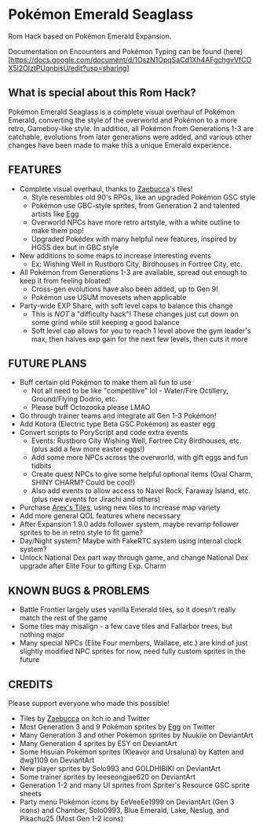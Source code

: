 # Pokémon Emerald Seaglass

Rom Hack based on Pokémon Emerald Expansion.

Documentation on Encounters and Pokémon Typing can be found (here)[https://docs.google.com/document/d/1OszN1OpqSaCd1Xh4AFgchgvVfCOX5l2OIztPUgnbisU/edit?usp=sharing]

## What is special about this Rom Hack?

Pokémon Emerald Seaglass is a complete visual overhaul of Pokémon Emerald, converting the style of the overworld and Pokémon to a more retro, Gameboy-like style. In addition, all Pokémon from Generations 1-3 are catchable, evolutions from later generations were added, and various other changes have been made to make this a unique Emerald experience.

## FEATURES

- Complete visual overhaul, thanks to [Zaebucca](https://zaebucca.itch.io/)'s tiles!
    - Style resembles old 90's RPGs, like an upgraded Pokémon GSC style
    - Pokémon use GBC-style sprites, from Generation 2 and talented artists like [Egg](https://x.com/Egg3ggEgg)
    - Overworld NPCs have more retro artstyle, with a white outline to make them pop!
    - Upgraded Pokédex with many helpful new features, inspired by HGSS dex but in GBC style
- New additions to some maps to increase interesting events
    - Ex: Wishing Well in Rustboro City, Birdhouses in Fortree City, etc.
- All Pokémon from Generations 1-3 are available, spread out enough to keep it from feeling bloated!
    - Cross-gen evolutions have also been added, up to Gen 9!
    - Pokémon use USUM movesets when applicable
- Party-wide EXP Share, with soft level caps to balance this change
    - This is *NOT* a "difficulty hack"! These changes just cut down on some grind while still keeping a good balance
    - Soft level cap allows for you to reach 1 level above the gym leader's max, then halves exp gain for the next few levels, then cuts it more

## FUTURE PLANS

- Buff certain old Pokémon to make them all fun to use
    - Not all need to be like "competitive" lol - Water/Fire Octillery, Ground/Flying Dodrio, etc.
    - Please buff Octozooka please LMAO
- Go through trainer teams and integrate all Gen 1-3 Pokémon!
- Add Kotora (Electric type Beta GSC Pokémon) as easter egg
- Convert scripts to PoryScript and code extra events
    - Events: Rustboro City Wishing Well, Fortree City Birdhouses, etc. (plus add a few more easter eggs!)
    - Add some more NPCs across the overworld, with gift eggs and fun tidbits
    - Create quest NPCs to give some helpful optional items (Oval Charm, SHINY CHARM? Could be cool!)
    - Also add events to allow access to Navel Rock, Faraway Island, etc. (plus new events for Jirachi and others)
- Purchase [Arex's Tiles](https://arex-v.itch.io/fantasy), using new tiles to increase map variety
- Add more general QOL features where necessary
- After Expansion 1.9.0 adds follower system, maybe revamp follower sprites to be in retro style to fit game?
- Day/Night system? Maybe with FakeRTC system using internal clock system?
- Unlock National Dex part way through game, and change National Dex upgrade after Elite Four to gifting Exp. Charm

## KNOWN BUGS & PROBLEMS

- Battle Frontier largely uses vanilla Emerald tiles, so it doesn't really match the rest of the game
- Some tiles may misalign - a few cave tiles and Fallarbor trees, but nothing major
- Many special NPCs (Elite Four members, Wallace, etc.) are kind of just slightly modified NPC sprites for now, need fully custom sprites in the future

## CREDITS

Please support everyone who made this possible!
- Tiles by [Zaebucca](https://zaebucca.itch.io/) on itch.io and Twitter
- Most Generation 3 and 9 Pokémon sprites by [Egg](https://x.com/Egg3ggEgg) on Twitter
- Many Generation 3 and other Pokémon sprites by Nuukiie on DeviantArt
- Many Generation 4 sprites by ESY on DeviantArt
- Some Hisuian Pokémon sprites (Kleavor and Ursaluna) by Katten and dwg1109 on DeviantArt
- New player sprites by Solo993 and GOLDHIBIKI on DeviantArt
- Some trainer sprites by leeseongjae620 on DeviantArt
- Generation 1-2 and many UI sprites from Spriter's Resource GSC sprite sheets
- Party menu Pokémon icons by EeVeeEe1999 on DeviantArt (Gen 3 icons) and Chamber, Solo0993, Blue Emerald, Lake, Neslug, and Pikachu25 (Most Gen 1-2 icons)